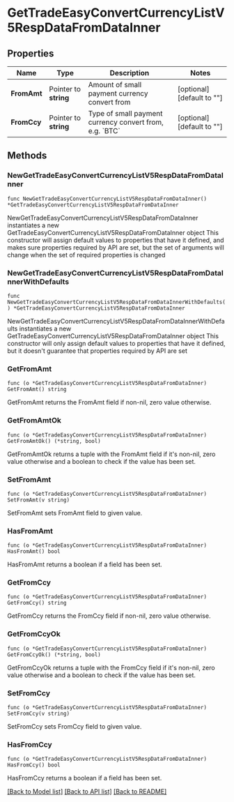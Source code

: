 # GetTradeEasyConvertCurrencyListV5RespDataFromDataInner

## Properties

Name | Type | Description | Notes
------------ | ------------- | ------------- | -------------
**FromAmt** | Pointer to **string** | Amount of small payment currency convert from | [optional] [default to ""]
**FromCcy** | Pointer to **string** | Type of small payment currency convert from, e.g. &#x60;BTC&#x60; | [optional] [default to ""]

## Methods

### NewGetTradeEasyConvertCurrencyListV5RespDataFromDataInner

`func NewGetTradeEasyConvertCurrencyListV5RespDataFromDataInner() *GetTradeEasyConvertCurrencyListV5RespDataFromDataInner`

NewGetTradeEasyConvertCurrencyListV5RespDataFromDataInner instantiates a new GetTradeEasyConvertCurrencyListV5RespDataFromDataInner object
This constructor will assign default values to properties that have it defined,
and makes sure properties required by API are set, but the set of arguments
will change when the set of required properties is changed

### NewGetTradeEasyConvertCurrencyListV5RespDataFromDataInnerWithDefaults

`func NewGetTradeEasyConvertCurrencyListV5RespDataFromDataInnerWithDefaults() *GetTradeEasyConvertCurrencyListV5RespDataFromDataInner`

NewGetTradeEasyConvertCurrencyListV5RespDataFromDataInnerWithDefaults instantiates a new GetTradeEasyConvertCurrencyListV5RespDataFromDataInner object
This constructor will only assign default values to properties that have it defined,
but it doesn't guarantee that properties required by API are set

### GetFromAmt

`func (o *GetTradeEasyConvertCurrencyListV5RespDataFromDataInner) GetFromAmt() string`

GetFromAmt returns the FromAmt field if non-nil, zero value otherwise.

### GetFromAmtOk

`func (o *GetTradeEasyConvertCurrencyListV5RespDataFromDataInner) GetFromAmtOk() (*string, bool)`

GetFromAmtOk returns a tuple with the FromAmt field if it's non-nil, zero value otherwise
and a boolean to check if the value has been set.

### SetFromAmt

`func (o *GetTradeEasyConvertCurrencyListV5RespDataFromDataInner) SetFromAmt(v string)`

SetFromAmt sets FromAmt field to given value.

### HasFromAmt

`func (o *GetTradeEasyConvertCurrencyListV5RespDataFromDataInner) HasFromAmt() bool`

HasFromAmt returns a boolean if a field has been set.

### GetFromCcy

`func (o *GetTradeEasyConvertCurrencyListV5RespDataFromDataInner) GetFromCcy() string`

GetFromCcy returns the FromCcy field if non-nil, zero value otherwise.

### GetFromCcyOk

`func (o *GetTradeEasyConvertCurrencyListV5RespDataFromDataInner) GetFromCcyOk() (*string, bool)`

GetFromCcyOk returns a tuple with the FromCcy field if it's non-nil, zero value otherwise
and a boolean to check if the value has been set.

### SetFromCcy

`func (o *GetTradeEasyConvertCurrencyListV5RespDataFromDataInner) SetFromCcy(v string)`

SetFromCcy sets FromCcy field to given value.

### HasFromCcy

`func (o *GetTradeEasyConvertCurrencyListV5RespDataFromDataInner) HasFromCcy() bool`

HasFromCcy returns a boolean if a field has been set.


[[Back to Model list]](../README.md#documentation-for-models) [[Back to API list]](../README.md#documentation-for-api-endpoints) [[Back to README]](../README.md)


